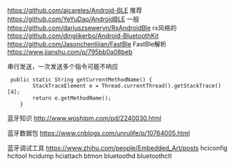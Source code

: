 
https://github.com/aicareles/Android-BLE 推荐
https://github.com/YeYuDao/AndroidBLE  一般
https://github.com/dariuszseweryn/RxAndroidBle   rx风格的
https://github.com/dingjikerbo/Android-BluetoothKit
https://github.com/Jasonchenlijian/FastBle
FastBle解析
https://www.jianshu.com/p/795bb0a08beb

串行发送，一次发送多个指令可能不响应
```
 public static String getCurrentMethodName() {
        StackTraceElement e = Thread.currentThread().getStackTrace()[4];
        return e.getMethodName();
    }
```

蓝牙知识
http://www.woshipm.com/pd/2240030.html

蓝牙数据包
https://www.cnblogs.com/unrulife/p/10764005.html


蓝牙调试工具
https://www.zhihu.com/people/Embedded_Art/posts
hciconfig hcitool hcidump hciattach btmon bluetoothd bluetoothctl


